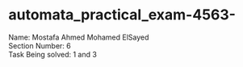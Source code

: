 # automata_practical_exam-4563-

Name: Mostafa Ahmed Mohamed ElSayed  
Section Number: 6  
Task Being solved: 1 and 3  

